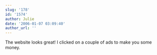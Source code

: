 ```yaml
---
slug: '178'
id: '1574'
author: Julie
date: '2006-01-07 03:09:40'
author_url: ''
---
```

The website looks great!  I clicked on a couple of ads to make you some money.

